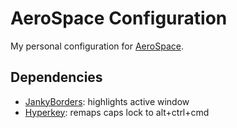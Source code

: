# AeroSpace Configuration

My personal configuration for [AeroSpace](https://github.com/nikitabobko/AeroSpace).

## Dependencies

- [JankyBorders](https://github.com/FelixKratz/JankyBorders): highlights active window
- [Hyperkey](https://hyperkey.app/): remaps caps lock to alt+ctrl+cmd
